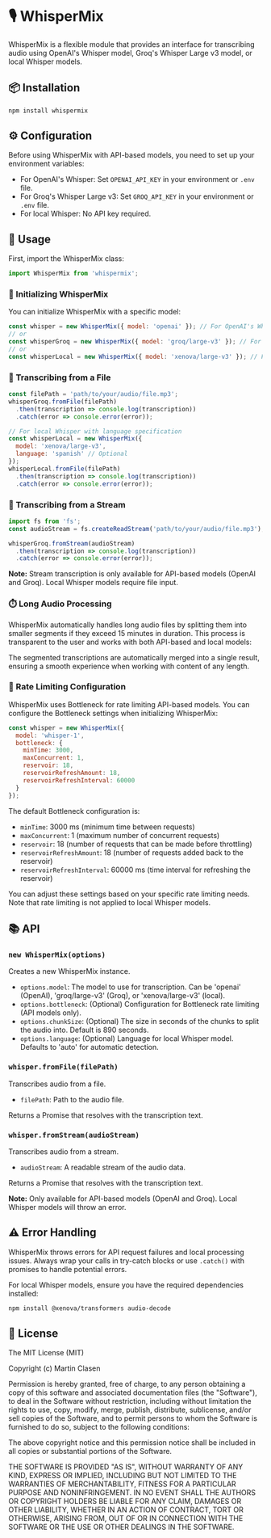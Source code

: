 # 🎙️ WhisperMix

WhisperMix is a flexible module that provides an interface for transcribing audio using OpenAI's Whisper model, Groq's Whisper Large v3 model, or local Whisper models.

## 📦 Installation

```bash
npm install whispermix
```

## ⚙️ Configuration

Before using WhisperMix with API-based models, you need to set up your environment variables:

- For OpenAI's Whisper: Set `OPENAI_API_KEY` in your environment or `.env` file.
- For Groq's Whisper Large v3: Set `GROQ_API_KEY` in your environment or `.env` file.
- For local Whisper: No API key required.

## 🚀 Usage

First, import the WhisperMix class:

```javascript
import WhisperMix from 'whispermix';
```

### 🔧 Initializing WhisperMix

You can initialize WhisperMix with a specific model:

```javascript
const whisper = new WhisperMix({ model: 'openai' }); // For OpenAI's Whisper
// or
const whisperGroq = new WhisperMix({ model: 'groq/large-v3' }); // For Groq's Whisper Large v3
// or
const whisperLocal = new WhisperMix({ model: 'xenova/large-v3' }); // For local Whisper
```

### 📄 Transcribing from a File

```javascript
const filePath = 'path/to/your/audio/file.mp3';
whisperGroq.fromFile(filePath)
  .then(transcription => console.log(transcription))
  .catch(error => console.error(error));

// For local Whisper with language specification
const whisperLocal = new WhisperMix({ 
  model: 'xenova/large-v3',
  language: 'spanish' // Optional
});
whisperLocal.fromFile(filePath)
  .then(transcription => console.log(transcription))
  .catch(error => console.error(error));
```

### 🌊 Transcribing from a Stream

```javascript
import fs from 'fs';
const audioStream = fs.createReadStream('path/to/your/audio/file.mp3');

whisperGroq.fromStream(audioStream)
  .then(transcription => console.log(transcription))
  .catch(error => console.error(error));
```

**Note:** Stream transcription is only available for API-based models (OpenAI and Groq). Local Whisper models require file input.

### ⏱️ Long Audio Processing

WhisperMix automatically handles long audio files by splitting them into smaller segments if they exceed 15 minutes in duration. This process is transparent to the user and works with both API-based and local models:

The segmented transcriptions are automatically merged into a single result, ensuring a smooth experience when working with content of any length.

### 🚦 Rate Limiting Configuration

WhisperMix uses Bottleneck for rate limiting API-based models. You can configure the Bottleneck settings when initializing WhisperMix:

```javascript
const whisper = new WhisperMix({
  model: 'whisper-1',
  bottleneck: {
    minTime: 3000,
    maxConcurrent: 1,
    reservoir: 18,
    reservoirRefreshAmount: 18,
    reservoirRefreshInterval: 60000
  }
});
```

The default Bottleneck configuration is:

- `minTime`: 3000 ms (minimum time between requests)
- `maxConcurrent`: 1 (maximum number of concurrent requests)
- `reservoir`: 18 (number of requests that can be made before throttling)
- `reservoirRefreshAmount`: 18 (number of requests added back to the reservoir)
- `reservoirRefreshInterval`: 60000 ms (time interval for refreshing the reservoir)

You can adjust these settings based on your specific rate limiting needs. Note that rate limiting is not applied to local Whisper models.

## 📚 API

### `new WhisperMix(options)`

Creates a new WhisperMix instance.

- `options.model`: The model to use for transcription. Can be 'openai' (OpenAI), 'groq/large-v3' (Groq), or 'xenova/large-v3' (local).
- `options.bottleneck`: (Optional) Configuration for Bottleneck rate limiting (API models only).
- `options.chunkSize`: (Optional) The size in seconds of the chunks to split the audio into. Default is 890 seconds.
- `options.language`: (Optional) Language for local Whisper model. Defaults to 'auto' for automatic detection.
### `whisper.fromFile(filePath)`

Transcribes audio from a file.

- `filePath`: Path to the audio file.

Returns a Promise that resolves with the transcription text.

### `whisper.fromStream(audioStream)`

Transcribes audio from a stream.

- `audioStream`: A readable stream of the audio data.

Returns a Promise that resolves with the transcription text.

**Note:** Only available for API-based models (OpenAI and Groq). Local Whisper models will throw an error.

## ⚠️ Error Handling

WhisperMix throws errors for API request failures and local processing issues. Always wrap your calls in try-catch blocks or use `.catch()` with promises to handle potential errors.

For local Whisper models, ensure you have the required dependencies installed:
```bash
npm install @xenova/transformers audio-decode
```

## 📄 License

The MIT License (MIT)

Copyright (c) Martin Clasen

Permission is hereby granted, free of charge, to any person obtaining a copy of this software and associated documentation files (the "Software"), to deal in the Software without restriction, including without limitation the rights to use, copy, modify, merge, publish, distribute, sublicense, and/or sell copies of the Software, and to permit persons to whom the Software is furnished to do so, subject to the following conditions:

The above copyright notice and this permission notice shall be included in all copies or substantial portions of the Software.

THE SOFTWARE IS PROVIDED "AS IS", WITHOUT WARRANTY OF ANY KIND, EXPRESS OR IMPLIED, INCLUDING BUT NOT LIMITED TO THE WARRANTIES OF MERCHANTABILITY, FITNESS FOR A PARTICULAR PURPOSE AND NONINFRINGEMENT. IN NO EVENT SHALL THE AUTHORS OR COPYRIGHT HOLDERS BE LIABLE FOR ANY CLAIM, DAMAGES OR OTHER LIABILITY, WHETHER IN AN ACTION OF CONTRACT, TORT OR OTHERWISE, ARISING FROM, OUT OF OR IN CONNECTION WITH THE SOFTWARE OR THE USE OR OTHER DEALINGS IN THE SOFTWARE.